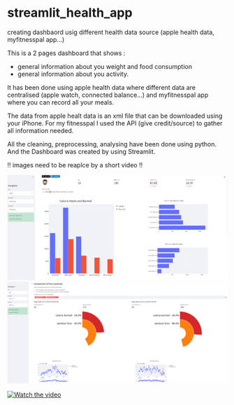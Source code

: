 # streamlit_health_app
creating dashbaord usig different health data source (apple health data, myfitnesspal app...)

This is a 2 pages dashboard that shows : 
- general information about you weight and food consumption 
- general information about you activity. 

It has been done using apple health data where different data are centralised (apple watch, connected balance...)
and myfitnesspal app where you can record all your meals. 

The data from apple healt data is an xml file that can be downloaded using your iPhone. 
For my fitnesspal I used the API (give credit/source) to gather all information needed. 

All the cleaning, preprocessing, analysing have been done using python. 
And the Dashboard was created by using Streamlit. 

!! images need to be reaplce by a short video !!

<img src="./health.png">

<img src="./sport.png">

[![Watch the video](https://i.imgur.com/vKb2F1B.png)](https://youtu.be/vt5fpE0bzSY)
